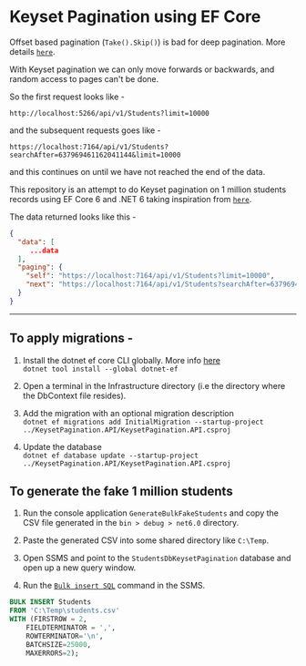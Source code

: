 # Keyset Pagination using EF Core

Offset based pagination (`Take().Skip()`) is bad for deep pagination. More details [`here`](http://use-the-index-luke.com/no-offset).

With Keyset pagination we can only move forwards or backwards, and random access to pages can't be done.

So the first request looks like -

`http://localhost:5266/api/v1/Students?limit=10000`


and the subsequent requests goes like -

`https://localhost:7164/api/v1/Students?searchAfter=637969461162041144&limit=10000`

and this continues on until we have not reached the end of the data.

This repository is an attempt to do Keyset pagination on 1 million students records using EF Core 6 and .NET 6 taking inspiration from [`here`](https://github.com/jasontaylordev/CleanArchitecture).

The data returned looks like this -
```json
{
  "data": [
     ...data
  ],
  "paging": {
    "self": "https://localhost:7164/api/v1/Students?limit=10000",
    "next": "https://localhost:7164/api/v1/Students?searchAfter=637969461162041144&limit=10000"
  }
}
```

<hr>

## To apply migrations -

1. Install the dotnet ef core CLI globally. More info [here](https://docs.microsoft.com/en-us/ef/core/cli/dotnet#installing-the-tools)<br/>
`dotnet tool install --global dotnet-ef`

2. Open a terminal in the Infrastructure directory (i.e the directory where the DbContext file resides).

3. Add the migration with an optional migration description <br/>
`dotnet ef migrations add InitialMigration --startup-project ../KeysetPagination.API/KeysetPagination.API.csproj`

4. Update the database <br/>
`dotnet ef database update --startup-project ../KeysetPagination.API/KeysetPagination.API.csproj`

## To generate the fake 1 million students

1. Run the console application `GenerateBulkFakeStudents` and copy the CSV file generated in the `bin > debug > net6.0` directory.

2. Paste the generated CSV into some shared directory like `C:\Temp`.

3. Open SSMS and point to the `StudentsDbKeysetPagination` database and open up a new query window.

4. Run the [`Bulk insert SQL`](https://www.mssqltips.com/sqlservertip/6109/bulk-insert-data-into-sql-server/) command in the SSMS.

```sql
BULK INSERT Students
FROM 'C:\Temp\students.csv'
WITH (FIRSTROW = 2,
    FIELDTERMINATOR = ',',
    ROWTERMINATOR='\n',
    BATCHSIZE=25000,
    MAXERRORS=2);
```

